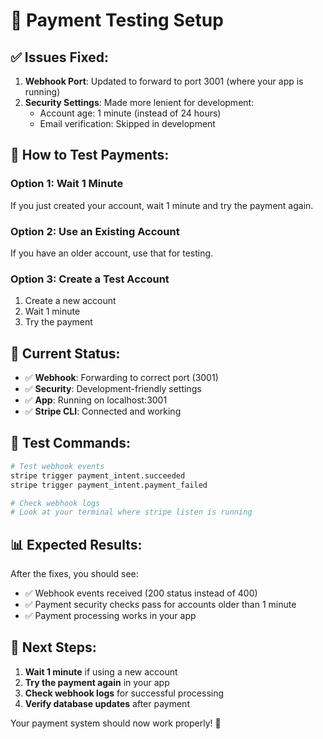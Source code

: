 # 🧪 Payment Testing Setup

## ✅ Issues Fixed:

1. **Webhook Port**: Updated to forward to port 3001 (where your app is running)
2. **Security Settings**: Made more lenient for development:
   - Account age: 1 minute (instead of 24 hours)
   - Email verification: Skipped in development

## 🚀 How to Test Payments:

### Option 1: Wait 1 Minute

If you just created your account, wait 1 minute and try the payment again.

### Option 2: Use an Existing Account

If you have an older account, use that for testing.

### Option 3: Create a Test Account

1. Create a new account
2. Wait 1 minute
3. Try the payment

## 🔧 Current Status:

- ✅ **Webhook**: Forwarding to correct port (3001)
- ✅ **Security**: Development-friendly settings
- ✅ **App**: Running on localhost:3001
- ✅ **Stripe CLI**: Connected and working

## 🧪 Test Commands:

```bash
# Test webhook events
stripe trigger payment_intent.succeeded
stripe trigger payment_intent.payment_failed

# Check webhook logs
# Look at your terminal where stripe listen is running
```

## 📊 Expected Results:

After the fixes, you should see:

- ✅ Webhook events received (200 status instead of 400)
- ✅ Payment security checks pass for accounts older than 1 minute
- ✅ Payment processing works in your app

## 🎯 Next Steps:

1. **Wait 1 minute** if using a new account
2. **Try the payment again** in your app
3. **Check webhook logs** for successful processing
4. **Verify database updates** after payment

Your payment system should now work properly! 🎉
